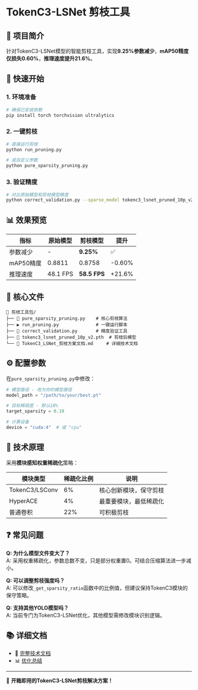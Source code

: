 # TokenC3-LSNet 剪枝工具

## 🎯 项目简介

针对TokenC3-LSNet模型的智能剪枝工具，实现**9.25%参数减少**，**mAP50精度仅损失0.60%**，**推理速度提升21.6%**。

## 🚀 快速开始

### 1. 环境准备
```bash
# 确保已安装依赖
pip install torch torchvision ultralytics
```

### 2. 一键剪枝
```bash
# 直接运行剪枝
python run_pruning.py

# 或自定义参数
python pure_sparsity_pruning.py
```

### 3. 验证精度
```bash
# 对比原始模型和剪枝模型精度
python correct_validation.py --sparse_model tokenc3_lsnet_pruned_10p_v2.pth --compare
```

## 📊 效果预览

| 指标 | 原始模型 | 剪枝模型 | 提升 |
|------|----------|----------|------|
| 参数减少 | - | **9.25%** | ✅ |
| mAP50精度 | 0.8811 | 0.8758 | -0.60% |
| 推理速度 | 48.1 FPS | **58.5 FPS** | +21.6% |

## 📂 核心文件

```
📁 剪枝工具包/
├── 🔧 pure_sparsity_pruning.py    # 核心剪枝算法
├── ▶️ run_pruning.py              # 一键运行脚本  
├── 🧪 correct_validation.py       # 精度验证工具
├── 💾 tokenc3_lsnet_pruned_10p_v2.pth  # 剪枝后模型
└── 📖 TokenC3_LSNet_剪枝方案文档.md     # 详细技术文档
```

## ⚙️ 配置参数

在`pure_sparsity_pruning.py`中修改：
```python
# 模型路径 - 改为你的模型路径
model_path = "/path/to/your/best.pt"

# 目标稀疏度 - 默认10%
target_sparsity = 0.10

# 计算设备
device = "cuda:4"  # 或 "cpu"
```

## 🔬 技术原理

采用**模块感知权重稀疏化**策略：

| 模块类型 | 稀疏化比例 | 说明 |
|----------|------------|------|
| TokenC3/LSConv | 6% | 核心创新模块，保守剪枝 |
| HyperACE | 4% | 最重要模块，最低稀疏化 |
| 普通卷积 | 22% | 可积极剪枝 |

## ❓ 常见问题

**Q: 为什么模型文件变大了？**  
A: 采用权重稀疏化，参数总数不变，只是部分权重置0。可结合压缩算法进一步减小。

**Q: 可以调整剪枝强度吗？**  
A: 可以修改`_get_sparsity_ratio`函数中的比例值，但建议保持TokenC3模块的保守策略。

**Q: 支持其他YOLO模型吗？**  
A: 当前专门为TokenC3-LSNet优化，其他模型需修改模块识别逻辑。

## 📚 详细文档

- 📖 [完整技术文档](./TokenC3_LSNet_剪枝方案文档.md)
- 📊 [优化总结](./PRUNING_OPTIMIZATION_SUMMARY.md)

---

🎉 **开箱即用的TokenC3-LSNet剪枝解决方案！** 